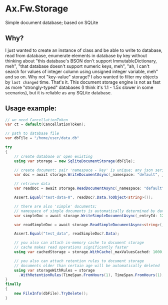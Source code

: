 # Ax.Fw.Storage
Simple document database; based on SQLite
## Why?
I just wanted to create an instance of class and be able to write to database, read from database, enumerate elements in database by key without thinking about "this database's BSON don't support ImmutableDictionary, meh", "that database doesn't support numeric keys, meh", "ah, I can't search for values of integer column using unsigned integer variable, meh" and so on. Why not "key-value" storage? I also wanted to filter my objects by `last changed` time. That's it. This document storage engine is not as fast as more "strongly-typed" databases (I think it's 1.1 - 1.5x slower in some scenarios), but it is reliable as any SQLite database.
## Usage example:
```csharp
// we need CancellationToken
var ct = default(CancellationToken);

// path to database file
var dbFile = "/home/user/data.db"

try
{
    // create database or open existing
    using var storage = new SqliteDocumentStorage(dbFile);

    // create document; pair 'namespace - key' is unique; any json serializable data can be stored
    var doc = await storage.WriteDocumentAsync(_namespace: "default", _key: "test-key", _data: "test-data-0", ct);

    // retrieve data
    var readDoc = await storage.ReadDocumentAsync(_namespace: "default", _key: "test-key", ct);

    Assert.Equal("test-data-0", readDoc?.Data.ToObject<string>());

    // there are also 'simple' documents; 
    // namespace of simple documents is automatically determined by data type or by `SimpleDocumentAttribute`
    var simpleDoc = await storage.WriteSimpleDocumentAsync(_entryId: 123, _data: "test_data", ct);

    var readSimpleDoc = await storage.ReadSimpleDocumentAsync<string>(_entryId: 123, ct);

    Assert.Equal("test_data", readSimpleDoc?.Data);

    // you also can attach in-memory cache to document storage
    // cache makes read operations significantly faster
    using var cachedStorage = storage.WithCache(_maxValuesCached: 1000, _cacheTtl: TimeSpan.FromSeconds(60));

    // you also can attach retention rules to document storage
    // documents older than certain age will be automatically deleted
    using var storageWithRules = storage
      .WithRetentionRules(TimeSpan.FromHours(1), TimeSpan.FromHours(1), TimeSpan.FromMinutes(10));
}
finally
{
    new FileInfo(dbFile).TryDelete();
}
```
